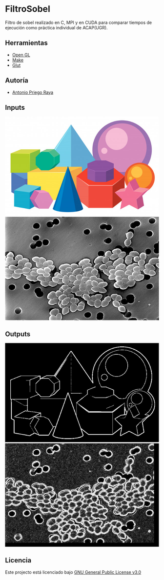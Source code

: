 # FiltroSobel
Filtro de sobel realizado en C, MPI y en CUDA para comparar tiempos de ejecución como práctica individual de ACAP(UGR).

## Herramientas
* [Open GL](https://www.opengl.org)
* [Make](https://www.gnu.org/software/make/manual/make.html)
* [Glut](https://www.opengl.org/resources/libraries/glut/)

## Autoría
* [Antonio Priego Raya](https://github.com/AntonioPriego)

## Inputs

![alt text](https://raw.githubusercontent.com/AntonioPriego/FiltroSobel/main/CUDA_MPI_Y_Secuencial/data/imagenes/i/geometria.jpg)
![alt text](https://raw.githubusercontent.com/AntonioPriego/FiltroSobel/main/CUDA_MPI_Y_Secuencial/data/imagenes/i/bacterias.jpg)

## Outputs

![alt text](https://raw.githubusercontent.com/AntonioPriego/FiltroSobel/main/CUDA_MPI_Y_Secuencial/data/imagenes/o/geometria(127).jpg)
![alt text](https://raw.githubusercontent.com/AntonioPriego/FiltroSobel/main/CUDA_MPI_Y_Secuencial/data/imagenes/o/bacterias(0).jpg)

## Licencia
Este projecto está licenciado bajo [GNU General Public License v3.0](http://www.gnu.org/licenses/)
